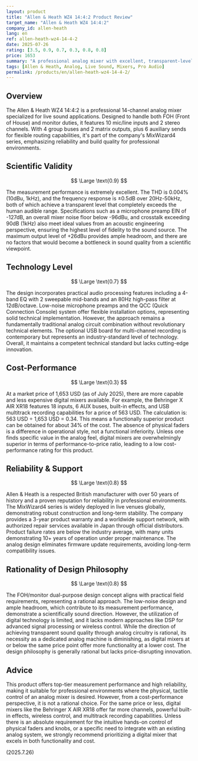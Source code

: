 ```yaml
---
layout: product
title: "Allen & Heath WZ4 14:4:2 Product Review"
target_name: "Allen & Heath WZ4 14:4:2"
company_id: allen-heath
lang: en
ref: allen-heath-wz4-14-4-2
date: 2025-07-26
rating: [3.5, 0.9, 0.7, 0.3, 0.8, 0.8]
price: 1653
summary: "A professional analog mixer with excellent, transparent-level measurement performance, but with significant cost-performance issues compared to digital mixers."
tags: [Allen & Heath, Analog, Live Sound, Mixers, Pro Audio]
permalink: /products/en/allen-heath-wz4-14-4-2/
---
```

## Overview

The Allen & Heath WZ4 14:4:2 is a professional 14-channel analog mixer specialized for live sound applications. Designed to handle both FOH (Front of House) and monitor duties, it features 10 mic/line inputs and 2 stereo channels. With 4 group buses and 2 matrix outputs, plus 6 auxiliary sends for flexible routing capabilities, it's part of the company's MixWizard4 series, emphasizing reliability and build quality for professional environments.

## Scientific Validity

$$ \Large \text{0.9} $$

The measurement performance is extremely excellent. The THD is 0.004% (10dBu, 1kHz), and the frequency response is ±0.5dB over 20Hz-50kHz, both of which achieve a transparent level that completely exceeds the human audible range. Specifications such as a microphone preamp EIN of -127dB, an overall mixer noise floor below -96dBu, and crosstalk exceeding 90dB (1kHz) also meet ideal values from an acoustic engineering perspective, ensuring the highest level of fidelity to the sound source. The maximum output level of +26dBu provides ample headroom, and there are no factors that would become a bottleneck in sound quality from a scientific viewpoint.

## Technology Level

$$ \Large \text{0.7} $$

The design incorporates practical audio processing features including a 4-band EQ with 2 sweepable mid-bands and an 80Hz high-pass filter at 12dB/octave. Low-noise microphone preamps and the QCC (Quick Connection Console) system offer flexible installation options, representing solid technical implementation. However, the approach remains a fundamentally traditional analog circuit combination without revolutionary technical elements. The optional USB board for multi-channel recording is contemporary but represents an industry-standard level of technology. Overall, it maintains a competent technical standard but lacks cutting-edge innovation.

## Cost-Performance

$$ \Large \text{0.3} $$

At a market price of 1,653 USD (as of July 2025), there are more capable and less expensive digital mixers available. For example, the Behringer X AIR XR18 features 18 inputs, 6 AUX buses, built-in effects, and USB multitrack recording capabilities for a price of 563 USD. The calculation is: 563 USD ÷ 1,653 USD = 0.34. This means a functionally superior product can be obtained for about 34% of the cost. The absence of physical faders is a difference in operational style, not a functional inferiority. Unless one finds specific value in the analog feel, digital mixers are overwhelmingly superior in terms of performance-to-price ratio, leading to a low cost-performance rating for this product.

## Reliability & Support

$$ \Large \text{0.8} $$

Allen & Heath is a respected British manufacturer with over 50 years of history and a proven reputation for reliability in professional environments. The MixWizard4 series is widely deployed in live venues globally, demonstrating robust construction and long-term stability. The company provides a 3-year product warranty and a worldwide support network, with authorized repair services available in Japan through official distributors. Product failure rates are below the industry average, with many units demonstrating 10+ years of operation under proper maintenance. The analog design eliminates firmware update requirements, avoiding long-term compatibility issues.

## Rationality of Design Philosophy

$$ \Large \text{0.8} $$

The FOH/monitor dual-purpose design concept aligns with practical field requirements, representing a rational approach. The low-noise design and ample headroom, which contribute to its measurement performance, demonstrate a scientifically sound direction. However, the utilization of digital technology is limited, and it lacks modern approaches like DSP for advanced signal processing or wireless control. While the direction of achieving transparent sound quality through analog circuitry is rational, its necessity as a dedicated analog machine is diminishing, as digital mixers at or below the same price point offer more functionality at a lower cost. The design philosophy is generally rational but lacks price-disrupting innovation.

## Advice

This product offers top-tier measurement performance and high reliability, making it suitable for professional environments where the physical, tactile control of an analog mixer is desired. However, from a cost-performance perspective, it is not a rational choice. For the same price or less, digital mixers like the Behringer X AIR XR18 offer far more channels, powerful built-in effects, wireless control, and multitrack recording capabilities. Unless there is an absolute requirement for the intuitive hands-on control of physical faders and knobs, or a specific need to integrate with an existing analog system, we strongly recommend prioritizing a digital mixer that excels in both functionality and cost.

(2025.7.26)
